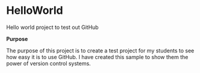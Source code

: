 # HelloWorld
Hello world project to test out GitHub

__Purpose__

The purpose of this project is to create a test project for my students to
see how easy it is to use GitHub. I have created this sample to show them the
power of version control systems.

